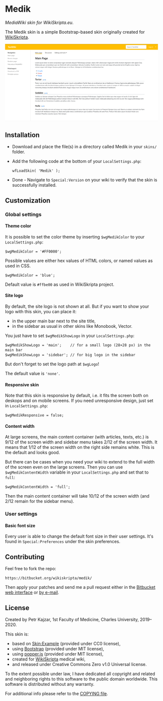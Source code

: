 # Medik

_MediaWiki skin for WikiSkripta.eu._

The Medik skin is a simple Bootstrap-based skin originally created for
[WikiSkripta](https://www.wikiskripta.eu).

![Medik](assets/medik.png)

## Installation

* Download and place the file(s) in a directory called Medik in your `skins/`
  folder.
* Add the following code at the bottom of your `LocalSettings.php`:

      wfLoadSkin( 'Medik' );

* Done - Navigate to `Special:Version` on your wiki to verify that the skin is
  successfully installed.

## Customization

### Global settings

#### Theme color

It is possible to set the color theme by inserting `$wgMedikColor` to your
`LocalSettings.php`:

    $wgMedikColor = '#FF0000';
    
Possible values are either hex values of HTML colors, or named values as used
in CSS.

    $wgMedikColor = 'blue';
    
Default value is `#ffbe00` as used in WikiSkripta project.

#### Site logo

By default, the site logo is not shown at all. But if you want to show your
logo with this skin, you can place it:

- in the upper main bar next to the site title,
- in the sidebar as usual in other skins like Monobook, Vector.

You just have to set `$wgMedikShowLogo` in your `LocalSettings.php`:

    $wgMedikShowLogo = 'main';    // for a small logo (28×28 px) in the main bar
    $wgMedikShowLogo = 'sidebar'; // for big logo in the sidebar

But don't forget to set the logo path at `$wgLogo`!

The default value is `'none'`.

#### Responsive skin

Note that this skin is responsive by default, i.e. it fits the screen both on
deskops and on mobile screens. If you need unresponsive design, just set in
`LocalSettings.php`:

    $wgMedikResponsive = false;

#### Content width

At large screens, the main content container (with articles, texts, etc.) is
9/12 of the screen width and sidebar menu takes 2/12 of the screen width. It
means that 1/12 of the screen width on the right side remains white. This is
the default and looks good.

But there can be cases when you need your wiki to extend to the full width of
the screen even on the large screens. Then you can use `$wgMedikContentWidth`
variable in your `LocalSettings.php` and set that to `full`:

    $wgMedikContentWidth = 'full';

Then the main content container will take 10/12 of the screen width (and 2/12
remain for the sidebar menu).

### User settings

#### Basic font size

Every user is able to change the default font size in their user settings. It's
found in `Special:Preferences` under the skin preferences.

## Contributing

Feel free to fork the repo:

    https://bitbucket.org/wikiskripta/medik/

Then apply your patches and send me a pull request either in the
[Bitbucket web interface](https://bitbucket.org/wikiskripta/medik/pull-requests/)
or [by e-mail](https://git-scm.com/docs/git-send-email).

## License

Created by Petr Kajzar, 1st Faculty of Medicine, Charles University, 2019–2020.

This skin is:

* based on [Skin:Example](https://www.mediawiki.org/wiki/Skin:Example)
  (provided under CC0 license),
* using [Bootstrap](https://getbootstrap.com/) (provided under MIT license),
* using [popper.js](https://popper.js.org/) (provided under MIT license),
* created for [WikiSkripta](https://www.wikiskripta.eu) medical wiki,
* and released under Creative Commons Zero v1.0 Universal license.

To the extent possible under law, I have dedicated all copyright and related
and neighboring rights to this software to the public domain worldwide. This
software is distributed without any warranty.

For additional info please refer to the [COPYING file](COPYING).
